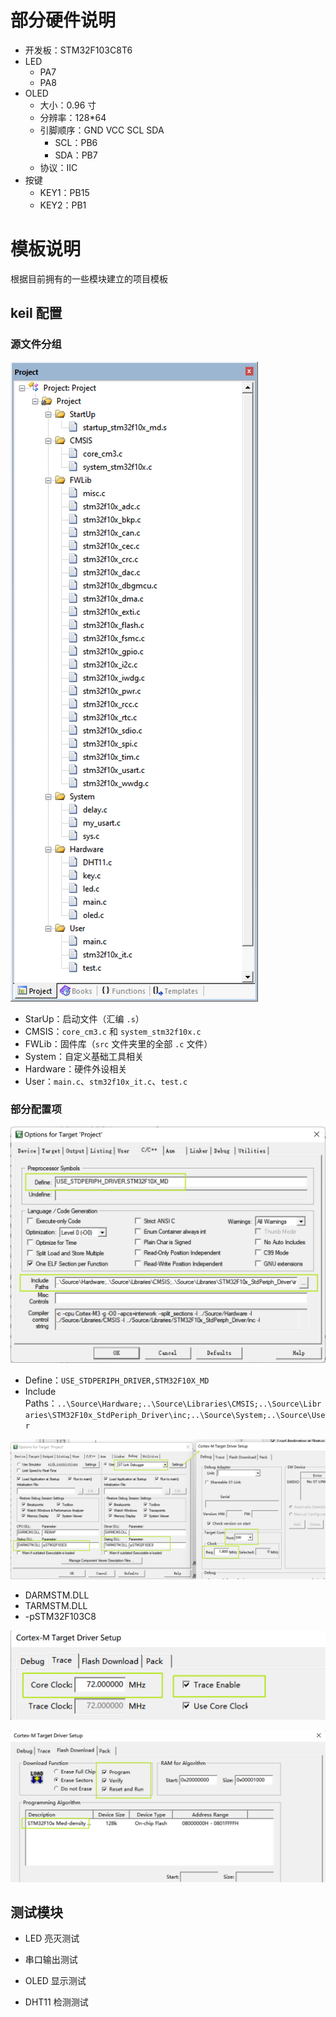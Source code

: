 # 部分硬件说明

- 开发板：STM32F103C8T6
- LED
  - PA7
  - PA8
- OLED
  - 大小：0.96 寸
  - 分辨率：128*64
  - 引脚顺序：GND VCC SCL SDA
    - SCL：PB6
    - SDA：PB7
  - 协议：IIC
- 按键
  - KEY1：PB15
  - KEY2：PB1


# 模板说明

根据目前拥有的一些模块建立的项目模板

## keil 配置

### 源文件分组

![image-20220422022932295](img/image-20220422022932295.png)

- StarUp：启动文件（汇编 `.s`）
- CMSIS：`core_cm3.c` 和 `system_stm32f10x.c`
- FWLib：固件库（`src` 文件夹里的全部 `.c` 文件）
- System：自定义基础工具相关
- Hardware：硬件外设相关
- User：`main.c`、`stm32f10x_it.c`、`test.c` 

### 部分配置项

![image-20220422023536276](img/image-20220422023536276.png)

- Define：`USE_STDPERIPH_DRIVER,STM32F10X_MD`
- Include Paths：`..\Source\Hardware;..\Source\Libraries\CMSIS;..\Source\Libraries\STM32F10x_StdPeriph_Driver\inc;..\Source\System;..\Source\User`



![image-20220422023756135](img/image-20220422023756135.png)

- DARMSTM.DLL
- TARMSTM.DLL
- -pSTM32F103C8



![image-20220422023904343](img/image-20220422023904343.png)

![image-20220422023947760](img/image-20220422023947760.png)

## 测试模块

- LED 亮灭测试

- 串口输出测试

- OLED 显示测试

- DHT11 检测测试



